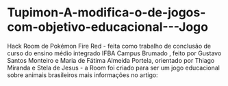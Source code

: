 # Tupimon-A-modifica-o-de-jogos-com-objetivo-educacional---Jogo
Hack Room de Pokémon Fire Red - feita como trabalho de conclusão de curso do ensino médio integrado IFBA Campus Brumado , feito por Gustavo Santos Monteiro e Maria de Fátima Almeida Portela, orientado por Thiago Miranda e Stela de Jesus - a Room foi criado para ser um jogo educacional sobre animais brasileiros mais informações no artigo:
